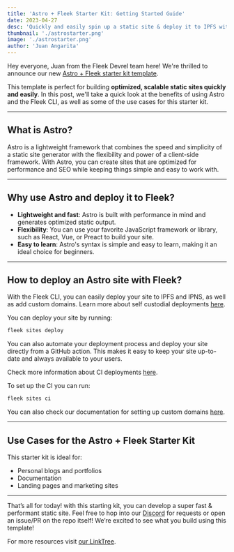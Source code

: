 ```yaml
---
title: 'Astro + Fleek Starter Kit: Getting Started Guide'
date: 2023-04-27
desc: 'Quickly and easily spin up a static site & deploy it to IPFS with our new Astro template!'
thumbnail: './astrostarter.png'
image: './astrostarter.png'
author: 'Juan Angarita'
---
```


Hey everyone, Juan from the Fleek Devrel team here! We're thrilled to announce our new [Astro + Fleek starter kit template](https://github.com/fleekxyz/astro-template).

This template is perfect for building **optimized, scalable static sites quickly and easily**. In this post, we'll take a quick look at the benefits of using Astro and the Fleek CLI, as well as some of the use cases for this starter kit.

---

## What is Astro?

Astro is a lightweight framework that combines the speed and simplicity of a static site generator with the flexibility and power of a client-side framework. With Astro, you can create sites that are optimized for performance and SEO while keeping things simple and easy to work with.

---

## Why use Astro and deploy it to Fleek?

- **Lightweight and fast**: Astro is built with performance in mind and generates optimized static output.
- **Flexibility**: You can use your favorite JavaScript framework or library, such as React, Vue, or Preact to build your site.
- **Easy to learn**: Astro's syntax is simple and easy to learn, making it an ideal choice for beginners.

---

## How to deploy an Astro site with Fleek?

With the Fleek CLI, you can easily deploy your site to IPFS and IPNS, as well as add custom domains. Learn more about self custodial deployments [here](/docs/cli/hosting/).

You can deploy your site by running:

```jsx
fleek sites deploy
```

You can also automate your deployment process and deploy your site directly from a GitHub action. This makes it easy to keep your site up-to-date and always available to your users.

Check more information about CI deployments [here](/docs/cli/hosting/).

To set up the CI you can run:

```jsx
fleek sites ci
```

You can also check our documentation for setting up custom domains [here](https://fleek.xyz/docs/cli/domains/).

---

## Use Cases for the Astro + Fleek Starter Kit

This starter kit is ideal for:

- Personal blogs and portfolios
- Documentation
- Landing pages and marketing sites

---

That’s all for today! with this starting kit, you can develop a super fast & performant static site. Feel free to hop into our [Discord](https://discord.gg/fleek) for requests or open an issue/PR on the repo itself! We’re excited to see what you build using this template!

For more resources visit [our LinkTree](https://linktr.ee/fleek).
